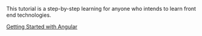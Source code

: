 This tutorial is a step-by-step learning for anyone who intends to learn front end technologies.

<a href="./angular/tutorial/angular-getting-started.html.md">Getting Started with Angular</a>
